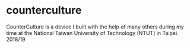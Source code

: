 # counterculture
CounterCulture is a device I built with the help of many others during my time at the National Taiwan University of Technology (NTUT) in Taipei. 2018/19
